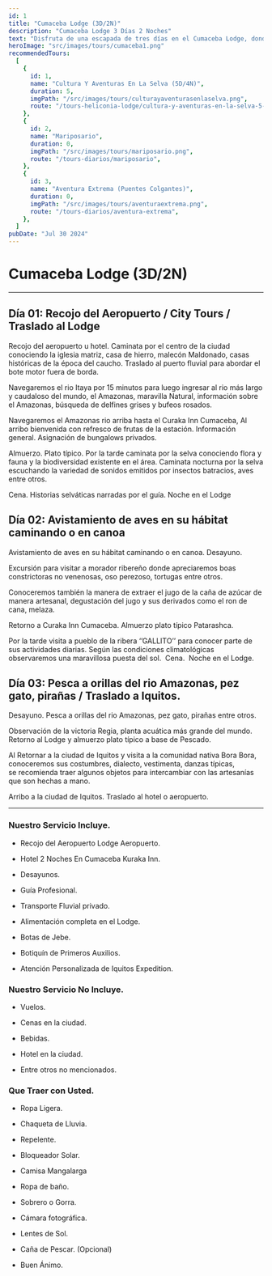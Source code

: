 ```yaml
---
id: 1
title: "Cumaceba Lodge (3D/2N)"
description: "Cumaceba Lodge 3 Días 2 Noches"
text: "Disfruta de una escapada de tres días en el Cumaceba Lodge, donde la naturaleza, la comodidad y la aventura se fusionan en un entorno espectacular."
heroImage: "src/images/tours/cumaceba1.png"
recommendedTours:
  [
    {
      id: 1,
      name: "Cultura Y Aventuras En La Selva (5D/4N)",
      duration: 5,
      imgPath: "/src/images/tours/culturayaventurasenlaselva.png",
      route: "/tours-heliconia-lodge/cultura-y-aventuras-en-la-selva-5-dias-4-noches",
    },
    {
      id: 2,
      name: "Mariposario",
      duration: 0,
      imgPath: "/src/images/tours/mariposario.png",
      route: "/tours-diarios/mariposario",
    },
    {
      id: 3,
      name: "Aventura Extrema (Puentes Colgantes)",
      duration: 0,
      imgPath: "/src/images/tours/aventuraextrema.png",
      route: "/tours-diarios/aventura-extrema",
    },
  ]
pubDate: "Jul 30 2024"
---
```


# Cumaceba Lodge (3D/2N)

---

## Día 01: Recojo del Aeropuerto / City Tours / Traslado al Lodge

Recojo del aeropuerto u hotel. Caminata por el centro de la ciudad conociendo la iglesia matriz, casa de hierro, malecón Maldonado, casas históricas de la época del caucho. Traslado al puerto fluvial para abordar el bote motor fuera de borda.

Navegaremos el rio Itaya por 15 minutos para luego ingresar al rio más largo y caudaloso del mundo, el Amazonas, maravilla Natural, información sobre el Amazonas, búsqueda de delfines grises y bufeos rosados.

Navegaremos el Amazonas rio arriba hasta el Curaka Inn Cumaceba, Al arribo bienvenida con refresco de frutas de la estación. Información general. Asignación de bungalows privados.

Almuerzo. Plato típico. Por la tarde caminata por la selva conociendo flora y fauna y la biodiversidad existente en el área. Caminata nocturna por la selva escuchando la variedad de sonidos emitidos por insectos batracios, aves entre otros.

Cena. Historias selváticas narradas por el guía. Noche en el Lodge

## Día 02: Avistamiento de aves en su hábitat caminando o en canoa

Avistamiento de aves en su hábitat caminando o en canoa. Desayuno.

Excursión para visitar a morador ribereño donde apreciaremos boas constrictoras no venenosas, oso perezoso, tortugas entre otros.

Conoceremos también la manera de extraer el jugo de la caña de azúcar de manera artesanal, degustación del jugo y sus derivados como el ron de cana, melaza.

Retorno a Curaka Inn Cumaceba. Almuerzo plato típico Patarashca.

Por la tarde visita a pueblo de la ribera ‘’GALLITO’’ para conocer parte de sus actividades diarias. Según las condiciones climatológicas observaremos una maravillosa puesta del sol.  Cena.  Noche en el Lodge.

## Día 03: Pesca a orillas del rio Amazonas, pez gato, pirañas / Traslado a Iquitos.

Desayuno. Pesca a orillas del rio Amazonas, pez gato, pirañas entre otros.

Observación de la victoria Regia, planta acuática más grande del mundo. Retorno al Lodge y almuerzo plato típico a base de Pescado.

Al Retornar a la ciudad de Iquitos y visita a la comunidad nativa Bora Bora, conoceremos sus costumbres, dialecto, vestimenta, danzas típicas, se recomienda traer algunos objetos para intercambiar con las artesanías que son hechas a mano.

Arribo a la ciudad de Iquitos. Traslado al hotel o aeropuerto.

---

### Nuestro Servicio Incluye.

- Recojo del Aeropuerto Lodge Aeropuerto.

- Hotel 2 Noches En Cumaceba Kuraka Inn.

- Desayunos.

- Guía Profesional.

- Transporte Fluvial privado.

- Alimentación completa en el Lodge.

- Botas de Jebe.

- Botiquín de Primeros Auxilios.

- Atención Personalizada de Iquitos Expedition.

### Nuestro Servicio No Incluye.

- Vuelos.

- Cenas en la ciudad.

- Bebidas.

- Hotel en la ciudad.

- Entre otros no mencionados.

### Que Traer con Usted.

- Ropa Ligera.

- Chaqueta de Lluvia.

- Repelente.

- Bloqueador Solar.

- Camisa Mangalarga

- Ropa de baño.

- Sobrero o Gorra.

- Cámara fotográfica.

- Lentes de Sol.

- Caña de Pescar. (Opcional)

- Buen Ánimo.
